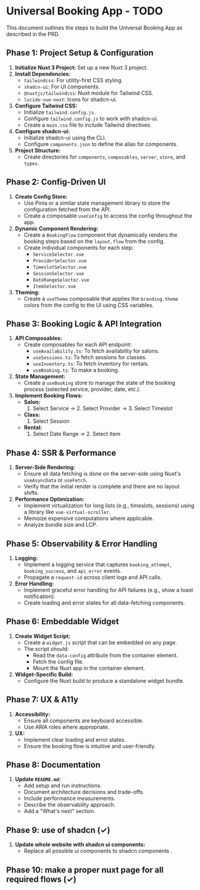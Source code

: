 
# Universal Booking App - TODO

This document outlines the steps to build the Universal Booking App as described in the PRD.

## Phase 1: Project Setup & Configuration

1.  **Initialize Nuxt 3 Project:** Set up a new Nuxt 3 project.
2.  **Install Dependencies:**
    *   `tailwindcss`: For utility-first CSS styling.
    *   `shadcn-ui`: For UI components.
    *   `@nuxtjs/tailwindcss`: Nuxt module for Tailwind CSS.
    *   `lucide-vue-next`: Icons for shadcn-ui.
3.  **Configure Tailwind CSS:**
    *   Initialize `tailwind.config.js`.
    *   Configure `tailwind.config.js` to work with shadcn-ui.
    *   Create a `main.css` file to include Tailwind directives.
4.  **Configure shadcn-ui:**
    *   Initialize shadcn-ui using the CLI.
    *   Configure `components.json` to define the alias for components.
5.  **Project Structure:**
    *   Create directories for `components`, `composables`, `server`, `store`, and `types`.

## Phase 2: Config-Driven UI

1.  **Create Config Store:**
    *   Use Pinia or a similar state management library to store the configuration fetched from the API.
    *   Create a composable `useConfig` to access the config throughout the app.
2.  **Dynamic Component Rendering:**
    *   Create a `BookingFlow` component that dynamically renders the booking steps based on the `layout.flow` from the config.
    *   Create individual components for each step:
        *   `ServiceSelector.vue`
        *   `ProviderSelector.vue`
        *   `TimeslotSelector.vue`
        *   `SessionSelector.vue`
        *   `DateRangeSelector.vue`
        *   `ItemSelector.vue`
3.  **Theming:**
    *   Create a `useTheme` composable that applies the `branding.theme` colors from the config to the UI using CSS variables.

## Phase 3: Booking Logic & API Integration

1.  **API Composables:**
    *   Create composables for each API endpoint:
        *   `useAvailability.ts`: To fetch availability for salons.
        *   `useSessions.ts`: To fetch sessions for classes.
        *   `useInventory.ts`: To fetch inventory for rentals.
        *   `useBooking.ts`: To make a booking.
2.  **State Management:**
    *   Create a `useBooking` store to manage the state of the booking process (selected service, provider, date, etc.).
3.  **Implement Booking Flows:**
    *   **Salon:**
        1.  Select Service -> 2. Select Provider -> 3. Select Timeslot
    *   **Class:**
        1.  Select Session
    *   **Rental:**
        1.  Select Date Range -> 2. Select Item

## Phase 4: SSR & Performance

1.  **Server-Side Rendering:**
    *   Ensure all data fetching is done on the server-side using Nuxt's `useAsyncData` or `useFetch`.
    *   Verify that the initial render is complete and there are no layout shifts.
2.  **Performance Optimization:**
    *   Implement virtualization for long lists (e.g., timeslots, sessions) using a library like `vue-virtual-scroller`.
    *   Memoize expensive computations where applicable.
    *   Analyze bundle size and LCP.

## Phase 5: Observability & Error Handling

1.  **Logging:**
    *   Implement a logging service that captures `booking_attempt`, `booking_success`, and `api_error` events.
    *   Propagate a `request-id` across client logs and API calls.
2.  **Error Handling:**
    *   Implement graceful error handling for API failures (e.g., show a toast notification).
    *   Create loading and error states for all data-fetching components.

## Phase 6: Embeddable Widget

1.  **Create Widget Script:**
    *   Create a `widget.js` script that can be embedded on any page.
    *   The script should:
        *   Read the `data-config` attribute from the container element.
        *   Fetch the config file.
        *   Mount the Nuxt app in the container element.
2.  **Widget-Specific Build:**
    *   Configure the Nuxt build to produce a standalone widget bundle.

## Phase 7: UX & A11y

1.  **Accessibility:**
    *   Ensure all components are keyboard accessible.
    *   Use ARIA roles where appropriate.
2.  **UX:**
    *   Implement clear loading and error states.
    *   Ensure the booking flow is intuitive and user-friendly.

## Phase 8: Documentation

1.  **Update `README.md`:**
    *   Add setup and run instructions.
    *   Document architecture decisions and trade-offs.
    *   Include performance measurements.
    *   Describe the observability approach.
    *   Add a "What's next" section.

## Phase 9: use of shadcn (✓)

1.  **Update whole website with shadcn ui components:**
    *   Replace all possible ui components to shadcn components .

## Phase 10: make a proper nuxt page for all required flows (✓)